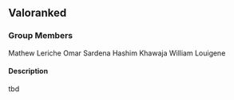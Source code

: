 <h2>Valoranked</h2>
<h3>Group Members</h3>
    Mathew Leriche 
    Omar Sardena
    Hashim Khawaja
    William Louigene
<h4>Description</h4>
<p>tbd</p>